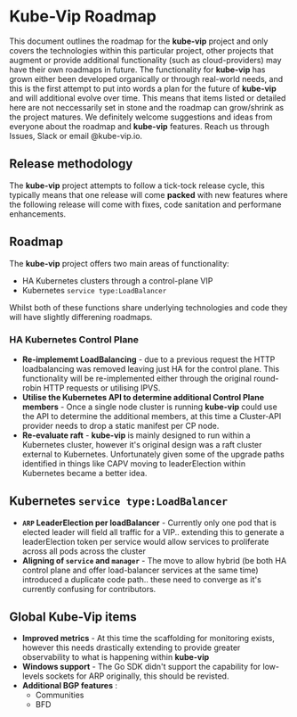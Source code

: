 # Kube-Vip Roadmap

This document outlines the roadmap for the **kube-vip** project and only covers the technologies within this particular project, other projects that augment or provide additional functionality (such as cloud-providers) may have their own roadmaps in future. The functionality for **kube-vip** has grown either been developed organically or through real-world needs, and this is the first attempt to put into words a plan for the future of **kube-vip** and will additional evolve over time. This means that items listed or detailed here are not neccessarily set in stone and the roadmap can grow/shrink as the project matures. We definitely welcome suggestions and ideas from everyone about the roadmap and **kube-vip** features. Reach us through Issues, Slack or email <catch-all>@kube-vip.io.
  
## Release methodology

The **kube-vip** project attempts to follow a tick-tock release cycle, this typically means that one release will come **packed** with new features where the following release will come with fixes, code sanitation and performane enhancements.

## Roadmap

The **kube-vip** project offers two main areas of functionality:

- HA Kubernetes clusters through a control-plane VIP
- Kubernetes `service type:LoadBalancer`

Whilst both of these functions share underlying technologies and code they will have slightly differening roadmaps. 

### HA Kubernetes Control Plane

- **Re-implememt LoadBalancing** - due to a previous request the HTTP loadbalancing was removed leaving just HA for the control plane. This functionality will be re-implemented either through the original round-robin HTTP requests or utilising IPVS. 
- **Utilise the Kubernetes API to determine additional Control Plane members** - Once a single node cluster is running **kube-vip** could use the API to determine the additional members, at this time a Cluster-API provider needs to drop a static manifest per CP node. 
- **Re-evaluate raft** - **kube-vip** is mainly designed to run within a Kubernetes cluster, however it's original design was a raft cluster external to Kubernetes. Unfortunately given some of the upgrade paths identified in things like CAPV moving to leaderElection within Kubernetes became a better idea.

## Kubernetes `service type:LoadBalancer`

- **`ARP` LeaderElection per loadBalancer** - Currently only one pod that is elected leader will field all traffic for a VIP.. extending this to generate a leaderElection token per service would allow services to proliferate across all pods across the cluster
- **Aligning of `service` and `manager`** - The move to allow hybrid (be both HA control plane and offer load-balancer services at the same time) introduced a duplicate code path.. these need to converge as it's currently confusing for contributors.

## Global **Kube-Vip** items

- **Improved metrics** - At this time the scaffolding for monitoring exists, however this needs drastically extending to provide greater observability to what is happening within **kube-vip**
- **Windows support** - The Go SDK didn't support the capability for low-levels sockets for ARP originally, this should be revisted. 
- **Additional BGP features** :
  - Communities
  - BFD
